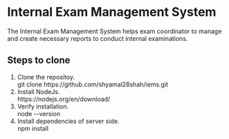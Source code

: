 # Internal Exam Management System

The Internal Exam Management System helps exam coordinator to manage and create necessary reports to conduct internal examinations.

## Steps to clone
<ol>
  <li>Clone the repositoy.</li>
    git clone https://github.com/shyamal28shah/iems.git
  <li>Install NodeJs.</li>
    https://nodejs.org/en/download/
  <li>Verify installation.</li>
    node --version
  <li>Install dependencies of server side.</li> 
    npm install
</ol


